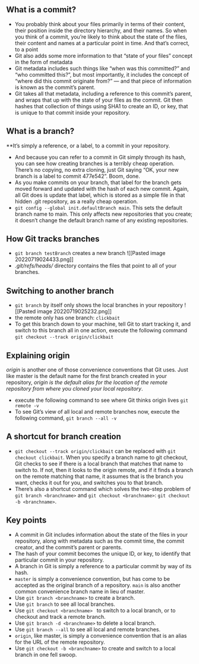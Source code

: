 ## What is a commit?
- You probably think about your files primarily in terms of their content, their position inside the directory hierarchy, and their names. So when you think of a commit, you’re likely to think about the state of the files, their content and names at a particular point in time. And that’s correct, to a point
- Git also adds some more information to that “state of your files” concept in the form of metadata
- Git metadata includes such things like “when was this committed?” and “who committed this?”, but most importantly, it includes the concept of “where did this commit originate from?” — and that piece of information is known as the commit’s parent. 
- Git takes all that metadata, including a reference to this commit’s parent, and wraps that up with the state of your files as the commit. Git then hashes that collection of things using SHA1 to create an ID, or key, that is unique to that commit inside your repository.
## What is a branch?
**It’s simply a reference, or a label, to a commit in your repository. 
- And because you can refer to a commit in Git simply through its hash, you can see how creating branches is a terribly cheap operation. There’s no copying, no extra cloning, just Git saying “OK, your new branch is a label to commit 477e542”. Boom, done.
- As you make commits on your branch, that label for the branch gets moved forward and updated with the hash of each new commit. Again, all Git does is update that label, which is stored as a simple file in that hidden .git repository, as a really cheap operation.
- `git config --global init.defaultBranch main`. This sets the default branch name to main. This only affects new repositories that you create; it doesn’t change the default branch name of any existing repositories.
## How Git tracks branches
- `git branch testBranch` creates a new branch
![[Pasted image 20220719024433.png]]
- _.git/refs/heads/_ directory contains the files that point to all of your branches. 
## Switching to another branch
- `git branch` by itself only shows the local branches in your repository
![[Pasted image 20220719025232.png]]
- the remote only has one branch: `clickbait`
- To get this branch down to your machine, tell Git to start tracking it, and switch to this branch all in one action, execute the following command `git checkout --track origin/clickbait`
## Explaining origin
_origin_ is another one of those convenience conventions that Git uses. Just like master is the default name for the first branch created in your repository, _origin is the default alias for the location of the remote repository from where you cloned your local repository_.
- execute the following command to see where Git thinks origin lives `git remote -v`
- To see Git’s view of all local and remote branches now, execute the following command, `git branch --all -v`
## A shortcut for branch creation
- `git checkout --track origin/clickbait` can be replaced with `git checkout clickbait`. When you specify a branch name to git checkout, Git checks to see if there is a local branch that matches that name to switch to. If not, then it looks to the origin remote, and if it finds a branch on the remote matching that name, it assumes that is the branch you want, checks it out for you, and switches you to that branch.
- There’s also a shortcut command which solves the two-step problem of `git branch <branchname>` and `git checkout <branchname>`: `git checkout -b <branchname>`. 
## Key points
 - A commit in Git includes information about the state of the files in your repository, along with metadata such as the commit time, the commit creator, and the commit’s parent or parents.
- The hash of your commit becomes the unique ID, or key, to identify that particular commit in your repository.
- A branch in Git is simply a reference to a particular commit by way of its hash.
- `master` is simply a convenience convention, but has come to be accepted as the original branch of a repository. `main` is also another common convenience branch name in lieu of master.
- Use `git branch <branchname>` to create a branch.
- Use `git branch` to see all local branches.
- Use `git checkout <branchname> ` to switch to a local branch, or to checkout and track a remote branch.
- Use `git branch -d <branchname>` to delete a local branch.
- Use `git branch --all` to see all local and remote branches.
- `origin`, like master, is simply a convenience convention that is an alias for the URL of the remote repository.
- Use `git checkout -b <branchname>` to create and switch to a local branch in 
one fell swoop.
